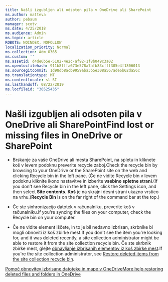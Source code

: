 ```yaml
---
title: Našli izgubljen ali odsoten pila v OneDrive ali SharePoint
ms.author: matteva
author: pebaum
manager: scotv
ms.date: 4/25/2018
ms.audience: Admin
ms.topic: article
ROBOTS: NOINDEX, NOFOLLOW
localization_priority: Normal
ms.collection: Adm_O365
ms.custom: ''
ms.assetid: d4de6b5e-5102-4e2c-af92-1f8b049c3a02
ms.openlocfilehash: 911b8fffa673e578a7afb83cfff305e4f1806013
ms.sourcegitcommit: 1d98db8acb9959aba3b5e308a567ade6b62da56c
ms.translationtype: MT
ms.contentlocale: sl-SI
ms.lasthandoff: 08/22/2019
ms.locfileid: "36525435"
---
```

# <a name="find-lost-or-missing-files-in-onedrive-or-sharepoint"></a><span data-ttu-id="e1d21-102">Našli izgubljen ali odsoten pila v OneDrive ali SharePoint</span><span class="sxs-lookup"><span data-stu-id="e1d21-102">Find lost or missing files in OneDrive or SharePoint</span></span>

- <span data-ttu-id="e1d21-103">Brskanje za vaše OneDrive ali mesta SharePoint, na spletu in kliknete koš v levem podoknu preverite recycle zaboj.</span><span class="sxs-lookup"><span data-stu-id="e1d21-103">Check the recycle bin by browsing to your OneDrive or the SharePoint site on the web and clicking Recycle bin in the left pane.</span></span> <span data-ttu-id="e1d21-104">(Če ne vidite Recycle bin v levem podoknu kliknite ikono nastavitve in izberite **vsebino spletne strani**.</span><span class="sxs-lookup"><span data-stu-id="e1d21-104">(If you don't see Recycle bin in the left pane, click the Settings icon, and then select **Site contents**.</span></span> <span data-ttu-id="e1d21-105">**Koš** je na skrajni desni strani ukazno vrstico na vrhu.)</span><span class="sxs-lookup"><span data-stu-id="e1d21-105">**Recycle Bin** is on the far right of the command bar at the top.)</span></span> 
    
- <span data-ttu-id="e1d21-106">Če ste sinhronizacijo datotek v računalniku, preverite koš v računalniku.</span><span class="sxs-lookup"><span data-stu-id="e1d21-106">If you're syncing the files on your computer, check the Recycle bin on your computer.</span></span> 
    
- <span data-ttu-id="e1d21-107">Če ne vidite element iščete, in to je bil nedavno izbrisan, skrbnike bi mogli obnoviti iz koš zbirke mest.</span><span class="sxs-lookup"><span data-stu-id="e1d21-107">If you don't see the item you're looking for, and it was deleted recently, a site collection administrator might be able to restore it from the site collection recycle bin.</span></span> <span data-ttu-id="e1d21-108">Če ste skrbnik zbirke mest, glejte [obnavljanje izbrisanih elementov iz koš zbirke mest](https://go.microsoft.com/fwlink/?linkid=866439).</span><span class="sxs-lookup"><span data-stu-id="e1d21-108">If you're the site collection administrator, see [Restore deleted items from the site collection recycle bin](https://go.microsoft.com/fwlink/?linkid=866439).</span></span>
    
[<span data-ttu-id="e1d21-109">Pomoč obnovitev izbrisane datoteke in mape v OneDrive</span><span class="sxs-lookup"><span data-stu-id="e1d21-109">More help restoring deleted files and folders in OneDrive</span></span>](https://go.microsoft.com/fwlink/?linkid=872872)
  

